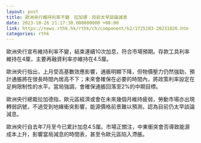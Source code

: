 ```yaml
---
layout: post
title: 歐洲央行維持利率不變　拉加德：目前太早談論減息
date: 2023-10-26 21:17:38.000000000 +08:00
link: https://news.rthk.hk/rthk/ch/component/k2/1725103-20231026.htm
categories: rthk
---
```


歐洲央行宣布維持利率不變，結束連續10次加息，符合市場預期。存款工具利率維持在4厘，主要再融資利率亦維持在4.5厘。

歐洲央行指出，上月受高基數效應影響，通脹明顯下降，但物價壓力仍然強勁，預計通脹將在很長時間內居高不下；未來會確保在必要的時間內，將政策利率設定在足夠限制性的水平。當局強調，會確保通脹回落至2%的中期目標。

歐洲央行總裁拉加德指，歐元區經濟或會在未來幾個月維持疲弱，勞動市場亦出現轉弱訊號，不過受到地緣衝突影響，能源價格前景難以預測，認為目前仍太早談論減息。

歐洲央行自去年7月至今已累計加息4.5厘。市場正關注，中東衝突會否導致能源成本上升，影響當局減息的時間表，甚至令歐元區陷入滯脹。
